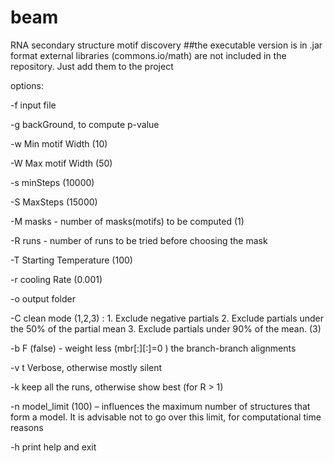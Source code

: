 # beam
RNA secondary structure motif discovery
##the executable version is in .jar format
external libraries (commons.io/math) are not included in the repository. Just add them to the project

options:

-f input file

-g backGround, to compute p-value

-w Min motif Width (10)

-W Max motif Width (50)

-s minSteps (10000)

-S MaxSteps (15000)

-M masks - number of masks(motifs) to be computed (1)

-R runs - number of runs to be tried before choosing the mask


-T Starting Temperature (100)

-r cooling Rate (0.001)

-o output folder

-C clean mode (1,2,3) : 1. Exclude negative partials 2. Exclude partials under the 50% of the partial mean 3. Exclude partials under 90% 
of the mean. (3)

-b F (false) - weight less (mbr[:][:]=0 ) the branch-branch alignments

-v t Verbose, otherwise mostly silent 

-k keep all the runs, otherwise show best (for R > 1)

-n model_limit (100) – influences the maximum number of structures that form a model. It is advisable not to go over this limit, for computational time reasons

-h print help and exit

